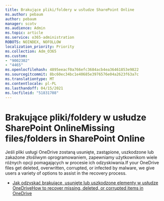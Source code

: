 ```yaml
---
title: Brakujące pliki/foldery w usłudze SharePoint Online
ms.author: pebaum
author: pebaum
manager: scotv
ms.audience: Admin
ms.topic: article
ms.service: o365-administration
ROBOTS: NOINDEX, NOFOLLOW
localization_priority: Priority
ms.collection: Adm_O365
ms.custom:
- "9002302"
- "4465"
ms.openlocfilehash: 4895eeacf0a766efc3684acb4ea36461853e9822
ms.sourcegitcommit: 8bc60ec34bc1e40685e3976576e04a2623f63a7c
ms.translationtype: MT
ms.contentlocale: pl-PL
ms.lasthandoff: 04/15/2021
ms.locfileid: "51831708"
---
```

# <a name="missing-filesfolders-in-sharepoint-online"></a><span data-ttu-id="f1515-102">Brakujące pliki/foldery w usłudze SharePoint Online</span><span class="sxs-lookup"><span data-stu-id="f1515-102">Missing files/folders in SharePoint Online</span></span>

<span data-ttu-id="f1515-103">Jeśli pliki usługi OneDrive zostaną usunięte, zastąpione, uszkodzone lub zakażone złośliwym oprogramowaniem, zapewniamy użytkownikom wiele różnych opcji pomagających w procesie ich odzyskiwania.</span><span class="sxs-lookup"><span data-stu-id="f1515-103">If your OneDrive files get deleted, overwritten, corrupted, or infected by malware, we give users a variety of options to assist in the recovery process.</span></span>

- [<span data-ttu-id="f1515-104">Jak odzyskać brakujące, usunięte lub uszkodzone elementy w usłudze OneDrive</span><span class="sxs-lookup"><span data-stu-id="f1515-104">How to recover missing, deleted, or corrupted items in OneDrive</span></span>](https://go.microsoft.com/fwlink/?linkid=2125166)
